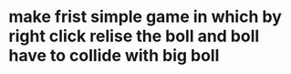 # make frist simple game in which by right click relise the boll and boll have to collide with big boll
